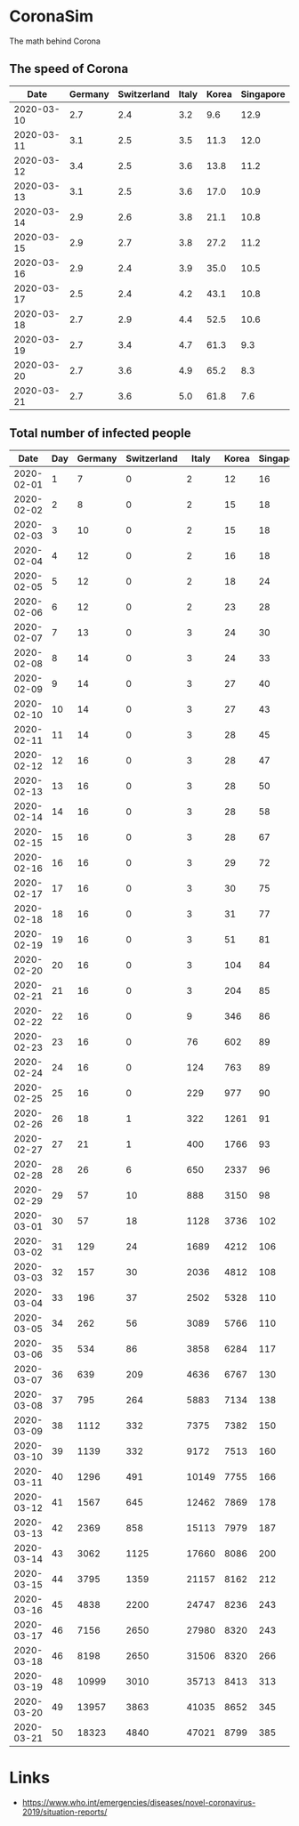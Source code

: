 # CoronaSim
The math behind Corona


## The speed of Corona

Date|Germany|Switzerland|Italy|Korea|Singapore
----|-------|-----------|-----|-----|---------
2020-03-10|2.7|2.4|3.2|9.6|12.9
2020-03-11|3.1|2.5|3.5|11.3|12.0
2020-03-12|3.4|2.5|3.6|13.8|11.2
2020-03-13|3.1|2.5|3.6|17.0|10.9
2020-03-14|2.9|2.6|3.8|21.1|10.8
2020-03-15|2.9|2.7|3.8|27.2|11.2
2020-03-16|2.9|2.4|3.9|35.0|10.5
2020-03-17|2.5|2.4|4.2|43.1|10.8
2020-03-18|2.7|2.9|4.4|52.5|10.6
2020-03-19|2.7|3.4|4.7|61.3|9.3
2020-03-20|2.7|3.6|4.9|65.2|8.3
2020-03-21|2.7|3.6|5.0|61.8|7.6

## Total number of infected people

Date|Day|Germany|Switzerland|Italy|Korea|Singapore
----|---|-------|-----------|-----|-----|---------
2020-02-01|1|7|0|2|12|16
2020-02-02|2|8|0|2|15|18
2020-02-03|3|10|0|2|15|18
2020-02-04|4|12|0|2|16|18
2020-02-05|5|12|0|2|18|24
2020-02-06|6|12|0|2|23|28
2020-02-07|7|13|0|3|24|30
2020-02-08|8|14|0|3|24|33
2020-02-09|9|14|0|3|27|40
2020-02-10|10|14|0|3|27|43
2020-02-11|11|14|0|3|28|45
2020-02-12|12|16|0|3|28|47
2020-02-13|13|16|0|3|28|50
2020-02-14|14|16|0|3|28|58
2020-02-15|15|16|0|3|28|67
2020-02-16|16|16|0|3|29|72
2020-02-17|17|16|0|3|30|75
2020-02-18|18|16|0|3|31|77
2020-02-19|19|16|0|3|51|81
2020-02-20|20|16|0|3|104|84
2020-02-21|21|16|0|3|204|85
2020-02-22|22|16|0|9|346|86
2020-02-23|23|16|0|76|602|89
2020-02-24|24|16|0|124|763|89
2020-02-25|25|16|0|229|977|90
2020-02-26|26|18|1|322|1261|91
2020-02-27|27|21|1|400|1766|93
2020-02-28|28|26|6|650|2337|96
2020-02-29|29|57|10|888|3150|98
2020-03-01|30|57|18|1128|3736|102
2020-03-02|31|129|24|1689|4212|106
2020-03-03|32|157|30|2036|4812|108
2020-03-04|33|196|37|2502|5328|110
2020-03-05|34|262|56|3089|5766|110
2020-03-06|35|534|86|3858|6284|117
2020-03-07|36|639|209|4636|6767|130
2020-03-08|37|795|264|5883|7134|138
2020-03-09|38|1112|332|7375|7382|150
2020-03-10|39|1139|332|9172|7513|160
2020-03-11|40|1296|491|10149|7755|166
2020-03-12|41|1567|645|12462|7869|178
2020-03-13|42|2369|858|15113|7979|187
2020-03-14|43|3062|1125|17660|8086|200
2020-03-15|44|3795|1359|21157|8162|212
2020-03-16|45|4838|2200|24747|8236|243
2020-03-17|46|7156|2650|27980|8320|243
2020-03-18|46|8198|2650|31506|8320|266
2020-03-19|48|10999|3010|35713|8413|313
2020-03-20|49|13957|3863|41035|8652|345
2020-03-21|50|18323|4840|47021|8799|385


# Links

- https://www.who.int/emergencies/diseases/novel-coronavirus-2019/situation-reports/
